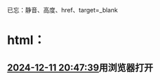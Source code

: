 已忘：静音、高度、href、target=_blank


# html：
## [2024-12-11 20:47:39][2024-12-11 20:47:39]用浏览器打开
































[2024-12-11 20:47:39]: ./html.html